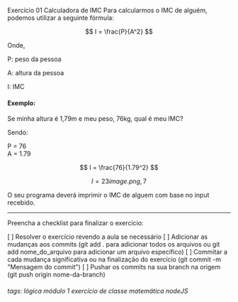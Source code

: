 Exercício 01
Calculadora de IMC
Para calcularmos o IMC de alguém, podemos utilizar a seguinte fórmula:

$$ I = \frac{P}{A^2} $$

Onde,

P: peso da pessoa

A: altura da pessoa

I: IMC

#### Exemplo:

Se minha altura é 1,79m e meu peso, 76kg, qual é meu IMC?

Sendo:

P = 76 \
A = 1.79

$$ I = \frac{76}{1.79^2} $$

$$ I = 23image.png,7 $$

O seu programa deverá imprimir o IMC de alguem com base no input recebido.

---

Preencha a checklist para finalizar o exercício:

[ ] Resolver o exercício revendo a aula se necessário
[ ] Adicionar as mudanças aos commits (git add . para adicionar todos os arquivos ou git add nome_do_arquivo para adicionar um arquivo específico)
[ ] Commitar a cada mudança significativa ou na finalização do exercício (git commit -m "Mensagem do commit")
[ ] Pushar os commits na sua branch na origem (git push origin nome-da-branch)

###### tags: lógica módulo 1 exercício de classe matemática nodeJS